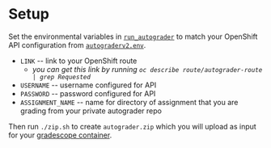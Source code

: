 # Setup

Set the environmental variables in [`run_autograder`](run_autograder) to match your OpenShift API configuration from [`autograderv2.env`](../manifests/autograderv2.env).

- `LINK` -- link to your OpenShift route 
  - *you can get this link by running `oc describe route/autograder-route | grep Requested`*
- `USERNAME` -- username configured for API
- `PASSWORD` -- password configured for API
- `ASSIGNMENT_NAME` -- name for directory of assignment that you are grading from your private autograder repo

Then run `./zip.sh` to create `autograder.zip` which you will upload as input for your [gradescope container](https://gradescope-autograders.readthedocs.io/en/latest/getting_started/).
